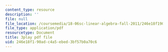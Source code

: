 ```yaml
---
content_type: resource
description: ''
file: null
file_location: /coursemedia/18-06sc-linear-algebra-fall-2011/246e18f190adc4a5ebed3bf57b0a70c6_HgC1l_6ySkc.pdf
file_type: application/pdf
resourcetype: Document
title: 3play pdf file
uid: 246e18f1-90ad-c4a5-ebed-3bf57b0a70c6
---
```

